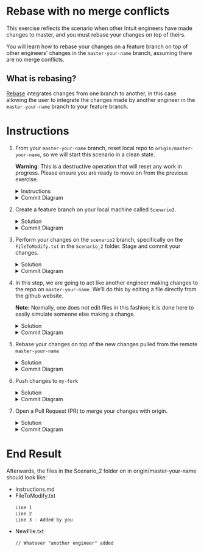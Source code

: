 # Rebase with no merge conflicts 

This exercise reflects the scenario when other Intuit engineers have made changes to master, and you must rebase your changes on top of theirs.

You will learn how to rebase your changes on a feature branch on top of other engineers' changes in the `master-your-name` branch, assuming there are no merge conflicts. 

## What is rebasing?
[Rebase](https://www.git-tower.com/learn/git/glossary/rebase) integrates changes from one branch to another, in this case allowing the user to integrate the changes made by another engineer in the `master-your-name` branch to your feature branch. 

# Instructions
1. From your `master-your-name` branch, reset local repo to `origin/master-your-name`, so we will start this scenario in a clean state. 

    **Warning**: This is a destructive operation that will reset any work in progress. Please ensure you are ready to move on from the previous exercise. 
    <details>
    <summary>Instructions</summary>

    ```console
    $ git fetch origin
    $ git reset --hard origin/master-your-name
    ```
    </details>

    <details>
    <summary>Commit Diagram</summary>

    Our local repo and `origin` both point to the existing content in the repo. Verify this is true using the commit logs in `git log` (and also at every step). 

    ```
    Our local repo:
    
    A---B master-your-name


    Remote my-fork:

    <nothing relevent to show>
    
    
    Remote origin:

    A---B master-your-name
    ```
    </details>
1. Create a feature branch on your local machine called `Scenario2`.
    <details>
    <summary>Solution</summary>
    
    ```console
    $ git checkout -b scenario2
    ```
    </details>

    <details>
    <summary>Commit Diagram</summary>

    ```
    Our local repo:
    
    A---B master-your-name, scenario2


    Remote my-fork:
    
    <nothing relevent to show>
    

    Remote origin:
    
    A---B master-your-name
    ```
    </details>
1. Perform your changes on the `scenario2` branch, specifically on the  `FileToModify.txt` in the `Scenario_2` folder. Stage and commit your changes. 
    <details>
    <summary>Solution</summary>
    
    1. Add a Line 3 to `FileToModify.txt`
        ```
        Line 1 
        Line 2
        Line 3 - Added by you 
        ```
    1. Stage and commit your changes 
        ```console
        $ git stage -A
        $ git commit -m "Added a new line"
        ```
    </details>

    <details>
    <summary>Commit Diagram</summary>

    ```
    Our local repo:
    
          D scenario2
         /
    A---B master-your-name
    

    Remote my-fork:
    
    <nothing relevent to show>
    

    Remote origin:
    
    A---B master-your-name
    ```
    </details>
1. In this step, we are going to act like another engineer making changes to the repo on `master-your-name`.  We'll do this by editing a file directly from the github website.  

    **Note:** Normally, one does not edit files in this fashion; it is done here to easily simulate someone else making a change.

    <details>
    <summary>Solution</summary>

    1. Navigate to [origin/scenario2](https://github.intuit.com/Albertasaurus/git-practice/tree/master/Scenario_2) 
    1. From the `branch` dropdown, choose `master-your-name`.
    1. Click the "Create new file" button 
    ![create new file](img/s2.4_newFile.png)
    1. Name your file `NewFile.txt` and add some text (doesn't matter what).
    ![create new file](img/s2.4_newFileName.png)
    1. Click "Commit changes"
    1. Refresh your local repo's pointers with the command
        ```console
        $ git fetch origin
        ```
    </details>

    <details>
    <summary>Commit Diagram</summary>
   
    The commit that contains the other engineer's changes will be represented in `C` in the following diagrams.
    
    **Note:** If `origin/master-your-name` does not appear in your `git log`, you can use the command `git log origin/master-your-name` to ensure it appears. 
    
    Alternatively, this may be visualized more easily in a Git GUI such as Tower or Sourcetree. Be sure to `fetch` your changes.
    ```
    Our local repo:
    
          D scenario2
         /
    A---B master-your-name
    

    Remote my-fork:
    
    <nothing relevent to show>
    

    Remote origin:

          C another-engineer
         /
    A---B master-your-name
    ```
    </details>
1. Rebase your changes on top of the new changes pulled from the remote `master-your-name`
    <details>
    <summary>Solution</summary>
    
    1. Update `master-your-name` with the latest changes from Git
        ```console
        $ git checkout master-your-name
        $ git pull origin master-your-name 
        $ git checkout scenario2
        ```
    1. Rebase your changes on top of the new changes made by another engineer in master-your-name
        ```console
        $ git rebase master-your-name
        ```
    </details>

    <details>
    <summary>Commit Diagram</summary>

    Observe that your commit, `D` is stacked on top of `C`
    ```
    Our local repo:

              D scenario 2
             /
    A---B---C another engineer 
    

    Remote my-fork:
    
    <nothing relevent to show>
    

    Remote origin:
    
          C another-engineer
         /
    A---B master-your-name
    ```
    </details>
1. Push changes to `my-fork`
    <details>
    <summary>Solution</summary>
    
    Push your changes to Github
    ```console
    $ git push -u my-fork scenario2 
    ```
    </details>
    <details>
    <summary>Commit Diagram</summary>

    ```
    Our local repo:

              D scenario 2
             /
    A---B---C another engineer 
    

    Remote my-fork:

              D scenario 2
             /
    A---B---C another engineer 
    

    Remote origin:
    
          C another-engineer
         /
    A---B master-your-name
    ```
1. Open a Pull Request (PR) to merge your changes with origin. 
    <details>
    <summary>Solution</summary>

    1. Open a Pull Request on Githunb to merge changes from `my-fork/scenario2` to `origin/master-your-name`. 
    1. Check that your commit (`D`) is on top of the other engineer's changes (`C`).
    </details>

    <details>
    <summary>Commit Diagram</summary>
    
    ```
    our local repo:
    
    A---B---C---D' master-your-name


    Remote my-fork:
    
    A---B---C---D scenario2
    
    
    Remote origin:

    A---B---C---D' master-your-name
    ```
    </details>
    
# End Result
Afterwards, the files in the Scenario_2 folder on in origin/master-your-name should look like:

* Instructions.md
* FileToModify.txt
    ```
    Line 1 
    Line 2
    Line 3 - Added by you 
    ```
* NewFile.txt
    ```
    // Whatever "another engineer" added
    ```
